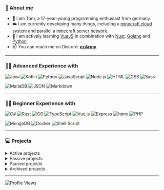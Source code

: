 ### 🧑 About me

- 👋 I am Tom, a 17-year-young programming enthusiast from germany.
- ☁️ I am currently developing many things, including a [minecraft cloud system](https://smoothcloud.eu) and parallel a [minecraft server network](https://discord.feraura.de).
- 🌱 I am actively learning [VueJS](https://vuejs.org/) in combination with [Nuxt](https://nuxt.com), [Golang](https://go.dev/) and [Python](https://www.python.org/).
- 📫 You can reach me on Discord: [**ezArmy**](https://eztxm.de/dc).

---

### 🧑‍💻 Advanced Experience with

![Java](https://img.shields.io/badge/java-%23ED8B00.svg?style=for-the-badge&logo=openjdk&logoColor=white)
![Kotlin](https://img.shields.io/badge/Kotlin-B125EA?style=for-the-badge&logo=kotlin&logoColor=white)
![Python](https://img.shields.io/badge/python-%232154fc.svg?style=for-the-badge&logo=python&logoColor=white)
![JavaScript](https://img.shields.io/badge/JavaScript-ffe222?style=for-the-badge&logo=javascript&logoColor=black)
![Node.js](https://img.shields.io/badge/Node.js-43853D?style=for-the-badge&logo=node.js&logoColor=white)
![HTML](https://img.shields.io/badge/html-%23E34F26.svg?style=for-the-badge&logo=html5&logoColor=white)
![CSS](https://img.shields.io/badge/css-%231572B6.svg?style=for-the-badge&logo=css3&logoColor=white)
![Sass](https://img.shields.io/badge/Sass-CC6699?style=for-the-badge&logo=sass&logoColor=white)

![MariaDB](https://img.shields.io/badge/MariaDB-003545?style=for-the-badge&logo=mariadb&logoColor=white)
![JSON](https://img.shields.io/badge/json-5E5C5C?style=for-the-badge&logo=json&logoColor=white)
![Markdown](https://img.shields.io/badge/Markdown-fea222?style=for-the-badge&logo=markdown&logoColor=white)

---

### 🧑‍💻 Beginner Experience with

![C#](https://img.shields.io/badge/C%23-239120?style=for-the-badge&logo=c-sharp&logoColor=white)
![Rust](https://img.shields.io/badge/rust-%23A72145.svg?style=for-the-badge&logo=rust&logoColor=white)
![GO](https://img.shields.io/badge/go-%2354beff.svg?style=for-the-badge&logo=go&logoColor=white)
![TypeScript](https://img.shields.io/badge/TypeScript-007ACC?style=for-the-badge&logo=typescript&logoColor=white)
![Vue.js](https://img.shields.io/badge/Vue.js-%2342D392?style=for-the-badge&logo=vue.js&logoColor=white)
![Express](https://img.shields.io/badge/Express.js-404D59?style=for-the-badge&logo=express.js&logoColor=white)
![htmx](https://img.shields.io/badge/%3C/%3E%20htmx-3D72D7?style=for-the-badge&logo=mysl&logoColor=white)
![PHP](https://img.shields.io/badge/php-%23777BB4.svg?style=for-the-badge&logo=php&logoColor=white)

![MongoDB](https://img.shields.io/badge/MongoDB-4EA94B?style=for-the-badge&logo=mongodb&logoColor=white)
![Docker](https://img.shields.io/badge/docker-%230db7ed.svg?style=for-the-badge&logo=docker&logoColor=white)
![Shell Script](https://img.shields.io/badge/Shell_Script-353535?style=for-the-badge&logo=gnu-bash&logoColor=white)

---

### 💻 Projects

<details>
  <summary>Active projects</summary>

- [Feraura](https://discord.feraura.de)
- [2weeksmc](https://github.com/2weeksmc)
- [SmoothCloud](https://smthcld.net)
- [servermanager](https://github.com/Nexoscript/servermanager)
</details>
  
<details>
  <summary>Passive projects</summary>

- [ezLib](https://github.com/ezTxmMC/ezLib)
- [Astronical](https://github.com/Nexoscript/Astronical)
- [LuckPrefix](https://github.com/ezTxmMC/LuckPrefix)

</details>
  
<details>
  <summary>Paused projects</summary>
  
- [CitySMP](https://github.com/CitySMP)
- [RustnessCloud](https://github.com/ezTxmMC/RustnessCloud)
- [MoreDefaultArmor](https://github.com/ezTxmMC/MoreDefaultArmor)
  
</details>
  
<details>
  <summary>Archived projects</summary>
  
- [Technified](https://github.com/ezTxmMC/Technified)
- [VeloSystem](https://github.com/ezTxmMC/VeloSystem)
- [JS-Web-Utils](https://github.com/ezTxmMC/JS-Web-Utils)
- [ColoredArmor](https://github.com/ezTxmMC/ColoredArmor)
- [BetterSpigotLib](https://github.com/ezTxmMC/BetterSpigotLib)

</details>

---

![Profile Views](https://komarev.com/ghpvc/?username=ezTxmMC&style=for-the-badge)
